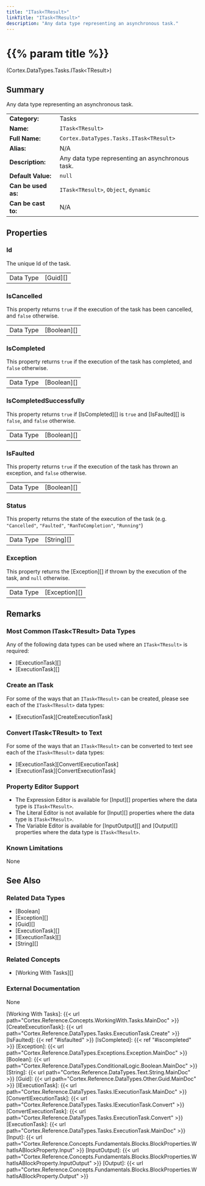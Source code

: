 ```yaml
---
title: "ITask<TResult>"
linkTitle: "ITask<TResult>"
description: "Any data type representing an asynchronous task."
---
```


# {{% param title %}}

<p class="namespace">(Cortex.DataTypes.Tasks.ITask&lt;TResult&gt;)</p>

## Summary

Any data type representing an asynchronous task.

| | |
|-|-|
| **Category:**          | Tasks |
| **Name:**              | `ITask<TResult>` |
| **Full Name:**         | `Cortex.DataTypes.Tasks.ITask<TResult>` |
| **Alias:**             | N/A |
| **Description:**       | Any data type representing an asynchronous task. |
| **Default Value:**     | `null` |
| **Can be used as:**    | `ITask<TResult>`, `Object`, `dynamic` |
| **Can be cast to:**    | N/A                                                           |

## Properties

### Id

The unique Id of the task.

| | |
|--------------------|---------------------------|
| Data Type | [Guid][] |

### IsCancelled

This property returns `true` if the execution of the task has been cancelled, and `false` otherwise.

| | |
|--------------------|---------------------------|
| Data Type | [Boolean][] |

### IsCompleted

This property returns `true` if the execution of the task has completed, and `false` otherwise.

| | |
|--------------------|---------------------------|
| Data Type | [Boolean][] |

### IsCompletedSuccessfully

This property returns `true` if [IsCompleted][] is `true` and [IsFaulted][] is `false`, and `false` otherwise.

| | |
|--------------------|---------------------------|
| Data Type | [Boolean][] |

### IsFaulted

This property returns `true` if the execution of the task has thrown an exception, and `false` otherwise.

| | |
|--------------------|---------------------------|
| Data Type | [Boolean][] |

### Status

This property returns the state of the execution of the task (e.g. `"Cancelled"`, `"Faulted"`, `"RanToCompletion"`, `"Running"`)

| | |
|--------------------|---------------------------|
| Data Type | [String][] |

### Exception

This property returns the [Exception][] if thrown by the execution of the task, and `null` otherwise.

| | |
|--------------------|---------------------------|
| Data Type | [Exception][] |

## Remarks

### Most Common ITask&lt;TResult&gt; Data Types

Any of the following data types can be used where an `ITask<TResult>` is required:

* [IExecutionTask][]
* [ExecutionTask][]

### Create an ITask<TResult>

For some of the ways that an `ITask<TResult>` can be created, please see each of the `ITask<TResult>` data types:

* [ExecutionTask][CreateExecutionTask]

### Convert ITask&lt;TResult&gt; to Text

For some of the ways that an `ITask<TResult>` can be converted to text see each of the `ITask<TResult>` data types:

* [IExecutionTask][ConvertIExecutionTask]
* [ExecutionTask][ConvertExecutionTask]

### Property Editor Support

* The Expression Editor is available for [Input][] properties where the data type is `ITask<TResult>`.
* The Literal Editor is not available for [Input][] properties where the data type is `ITask<TResult>`.
* The Variable Editor is available for [InputOutput][] and [Output][] properties where the data type is `ITask<TResult>`.

### Known Limitations

None

## See Also

### Related Data Types

* [Boolean]
* [Exception][]
* [Guid][]
* [ExecutionTask][]
* [IExecutionTask][]
* [String][]

### Related Concepts

* [Working With Tasks][]

### External Documentation

None

[Working With Tasks]: {{< url path="Cortex.Reference.Concepts.WorkingWith.Tasks.MainDoc" >}}
[CreateExecutionTask]: {{< url path="Cortex.Reference.DataTypes.Tasks.ExecutionTask.Create" >}}
[IsFaulted]: {{< ref "#isfaulted" >}}
[IsCompleted]: {{< ref "#iscompleted" >}}
[Exception]: {{< url path="Cortex.Reference.DataTypes.Exceptions.Exception.MainDoc" >}}
[Boolean]: {{< url path="Cortex.Reference.DataTypes.ConditionalLogic.Boolean.MainDoc" >}}
[String]: {{< url path="Cortex.Reference.DataTypes.Text.String.MainDoc" >}}
[Guid]: {{< url path="Cortex.Reference.DataTypes.Other.Guid.MainDoc" >}}
[IExecutionTask]: {{< url path="Cortex.Reference.DataTypes.Tasks.IExecutionTask.MainDoc" >}}
[ConvertIExecutionTask]: {{< url path="Cortex.Reference.DataTypes.Tasks.IExecutionTask.Convert" >}}
[ConvertExecutionTask]: {{< url path="Cortex.Reference.DataTypes.Tasks.ExecutionTask.Convert" >}}
[ExecutionTask]: {{< url path="Cortex.Reference.DataTypes.Tasks.ExecutionTask.MainDoc" >}}
[Input]: {{< url path="Cortex.Reference.Concepts.Fundamentals.Blocks.BlockProperties.WhatIsABlockProperty.Input" >}}
[InputOutput]: {{< url path="Cortex.Reference.Concepts.Fundamentals.Blocks.BlockProperties.WhatIsABlockProperty.InputOutput" >}}
[Output]: {{< url path="Cortex.Reference.Concepts.Fundamentals.Blocks.BlockProperties.WhatIsABlockProperty.Output" >}}
